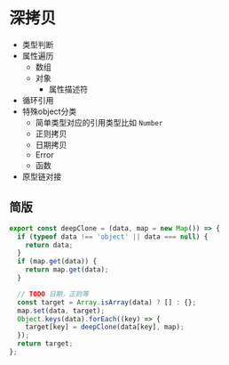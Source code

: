 # 深拷贝

* 类型判断
* 属性遍历
  * 数组
  * 对象
    * 属性描述符
* 循环引用
* 特殊object分类
  * 简单类型对应的引用类型比如 `Number`
  * 正则拷贝
  * 日期拷贝
  * Error
  * 函数
* 原型链对接

## 简版

```js
export const deepClone = (data, map = new Map()) => {
  if (typeof data !== 'object' || data === null) {
    return data;
  }
  if (map.get(data)) {
    return map.get(data);
  }

  // TODO 日期，正则等
  const target = Array.isArray(data) ? [] : {};
  map.set(data, target);
  Object.keys(data).forEach((key) => {
    target[key] = deepClone(data[key], map);
  });
  return target;
};
```
